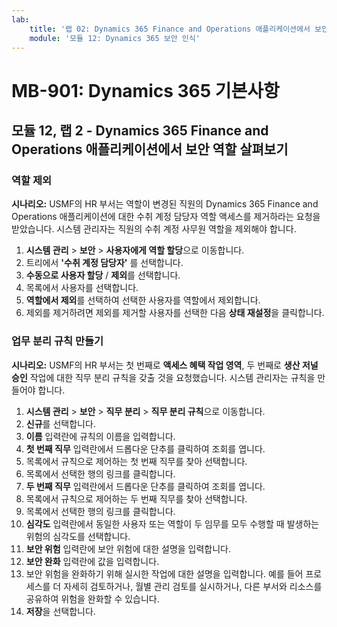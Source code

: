 ```yaml
---
lab:
    title: '랩 02: Dynamics 365 Finance and Operations 애플리케이션에서 보안 역할 살펴보기'
    module: '모듈 12: Dynamics 365 보안 인식'
---
```


# MB-901: Dynamics 365 기본사항
## 모듈 12, 랩 2 - Dynamics 365 Finance and Operations 애플리케이션에서 보안 역할 살펴보기

### 역할 제외

**시나리오:** USMF의 HR 부서는 역할이 변경된 직원의 Dynamics 365 Finance and Operations 애플리케이션에 대한 수취 계정 담당자 역할 액세스를 제거하라는 요청을 받았습니다. 시스템 관리자는 직원의 수취 계정 사무원 역할을 제외해야 합니다.

1. **시스템 관리** > **보안** > **사용자에게 역할 할당**으로 이동합니다.
1. 트리에서 **'수취 계정 담당자'** 를 선택합니다.
1. **수동으로 사용자 할당** / **제외**를 선택합니다.
1. 목록에서 사용자를 선택합니다.
1. **역할에서 제외**를 선택하여 선택한 사용자를 역할에서 제외합니다.
1. 제외를 제거하려면 제외를 제거할 사용자를 선택한 다음 **상태 재설정**을 클릭합니다. 

### 업무 분리 규칙 만들기

**시나리오:** USMF의 HR 부서는 첫 번째로 **액세스 혜택 작업 영역**, 두 번째로 **생산 저널 승인** 작업에 대한 직무 분리 규칙을 갖출 것을 요청했습니다. 시스템 관리자는 규칙을 만들어야 합니다.

1. **시스템 관리** > **보안** > **직무 분리** > **직무 분리 규칙**으로 이동합니다.
1. **신규**를 선택합니다.
1. **이름** 입력란에 규칙의 이름을 입력합니다.
1. **첫 번째 직무** 입력란에서 드롭다운 단추를 클릭하여 조회를 엽니다.
1. 목록에서 규칙으로 제어하는 첫 번째 직무를 찾아 선택합니다.
1. 목록에서 선택한 행의 링크를 클릭합니다.
1. **두 번째 직무** 입력란에서 드롭다운 단추를 클릭하여 조회를 엽니다.
1. 목록에서 규칙으로 제어하는 두 번째 직무를 찾아 선택합니다.
1. 목록에서 선택한 행의 링크를 클릭합니다.
1. **심각도** 입력란에서 동일한 사용자 또는 역할이 두 임무를 모두 수행할 때 발생하는 위험의 심각도를 선택합니다.
1. **보안 위험** 입력란에 보안 위험에 대한 설명을 입력합니다.
1. **보안 완화** 입력란에 값을 입력합니다.
1. 보안 위험을 완화하기 위해 실시한 작업에 대한 설명을 입력합니다. 
예를 들어 프로세스를 더 자세히 검토하거나, 월별 관리 검토를 실시하거나, 다른 부서와 리소스를 공유하여 위험을 완화할 수 있습니다.
1. **저장**을 선택합니다.
